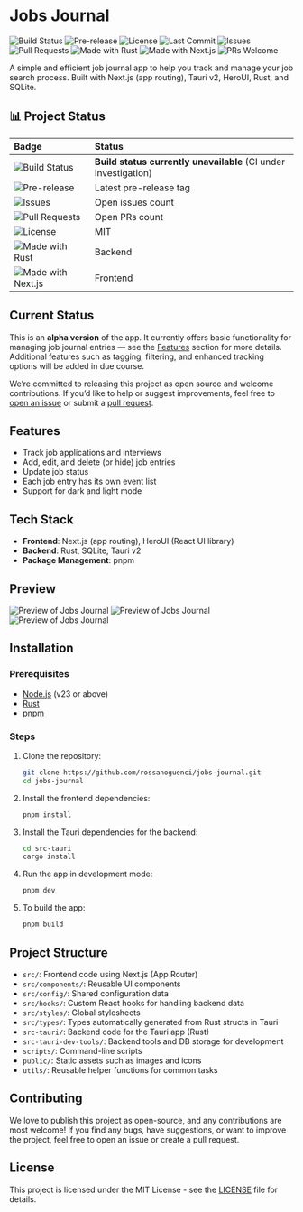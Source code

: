# Jobs Journal

![Build Status](https://img.shields.io/github/workflow/status/rossanoguenci/jobs-journal/ci?label=Build%20Status&logo=github&color=grey)
![Pre-release](https://img.shields.io/github/v/release/rossanoguenci/jobs-journal?sort=semver)
![License](https://img.shields.io/github/license/rossanoguenci/jobs-journal)
![Last Commit](https://img.shields.io/github/last-commit/rossanoguenci/jobs-journal)
![Issues](https://img.shields.io/github/issues/rossanoguenci/jobs-journal)
![Pull Requests](https://img.shields.io/github/issues-pr/rossanoguenci/jobs-journal)
![Made with Rust](https://img.shields.io/badge/made%20with-Rust-orange)
![Made with Next.js](https://img.shields.io/badge/made%20with-Next.js-blue)
![PRs Welcome](https://img.shields.io/badge/PRs-welcome-brightgreen)

A simple and efficient job journal app to help you track and manage your job search process. Built with Next.js (app routing), Tauri v2, HeroUI, Rust, and SQLite.

## 📊 Project Status

| Badge            | Status |
|:-----------------|:--------|
| ![Build Status](https://img.shields.io/github/workflow/status/rossanoguenci/jobs-journal/ci?label=Build%20Status&logo=github&color=grey) | **Build status currently unavailable** (CI under investigation) |
| ![Pre-release](https://img.shields.io/github/v/release/rossanoguenci/jobs-journal?sort=semver) | Latest pre-release tag |
| ![Issues](https://img.shields.io/github/issues/rossanoguenci/jobs-journal) | Open issues count |
| ![Pull Requests](https://img.shields.io/github/issues-pr/rossanoguenci/jobs-journal) | Open PRs count |
| ![License](https://img.shields.io/github/license/rossanoguenci/jobs-journal) | MIT |
| ![Made with Rust](https://img.shields.io/badge/made%20with-Rust-orange) | Backend |
| ![Made with Next.js](https://img.shields.io/badge/made%20with-Next.js-blue) | Frontend |

## Current Status

This is an **alpha version** of the app. It currently offers basic functionality for managing job journal entries — see the [Features](#features) section for more details. Additional features such as tagging, filtering, and enhanced tracking options will be added in due course.

We’re committed to releasing this project as open source and welcome contributions. If you’d like to help or suggest improvements, feel free to [open an issue](https://github.com/rossanoguenci/jobs-journal/issues) or submit a [pull request](https://github.com/rossanoguenci/jobs-journal/pulls).

## Features

- Track job applications and interviews
- Add, edit, and delete (or hide) job entries
- Update job status
- Each job entry has its own event list
- Support for dark and light mode


## Tech Stack

- **Frontend**: Next.js (app routing), HeroUI (React UI library)
- **Backend**: Rust, SQLite, Tauri v2
- **Package Management**: pnpm

## Preview

![Preview of Jobs Journal](preview/preview_1.png)
![Preview of Jobs Journal](preview/preview_2.png)
![Preview of Jobs Journal](preview/preview_3.png)


## Installation

### Prerequisites

- [Node.js](https://nodejs.org/) (v23 or above)
- [Rust](https://www.rust-lang.org/)
- [pnpm](https://pnpm.io/)

### Steps

1. Clone the repository:

    ```bash
    git clone https://github.com/rossanoguenci/jobs-journal.git
    cd jobs-journal
    ```

2. Install the frontend dependencies:

    ```bash
    pnpm install
    ```

3. Install the Tauri dependencies for the backend:

    ```bash
    cd src-tauri
    cargo install
    ```

4. Run the app in development mode:

    ```bash
    pnpm dev
    ```
   
5. To build the app:

   ```bash
   pnpm build
   ```

## Project Structure

- `src/`: Frontend code using Next.js (App Router)
- `src/components/`: Reusable UI components
- `src/config/`: Shared configuration data
- `src/hooks/`: Custom React hooks for handling backend data
- `src/styles/`: Global stylesheets
- `src/types/`: Types automatically generated from Rust structs in Tauri
- `src-tauri/`: Backend code for the Tauri app (Rust)
- `src-tauri-dev-tools/`: Backend tools and DB storage for development
- `scripts/`: Command-line scripts
- `public/`: Static assets such as images and icons
- `utils/`: Reusable helper functions for common tasks


## Contributing

We love to publish this project as open-source, and any contributions are most welcome! If you find any bugs, have suggestions, or want to improve the project, feel free to open an issue or create a pull request.

## License

This project is licensed under the MIT License - see the [LICENSE](LICENSE.txt) file for details.
